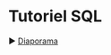# Tutoriel SQL

:arrow_forward: [Diaporama](https://philippe-clement.github.io/presentation_domaine_stat_indus/)
